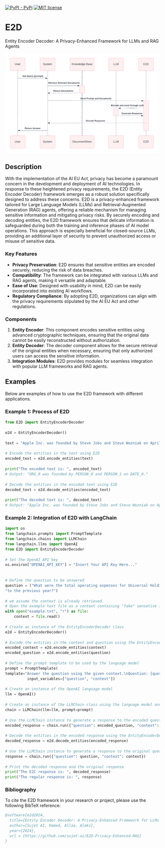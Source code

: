 [![PyPI - PyPi](https://img.shields.io/pypi/v/sujet-ai)](https://pypi.org/project/sujet-ai/)
[![MIT license](https://img.shields.io/badge/License-MIT-blue.svg)](https://sujet.ai)


# E2D
 Entity Encoder Decoder: A Privacy-Enhanced Framework for LLMs and RAG Agents

<img src="https://github.com/sujet-ai/E2D-Privacy-Enhanced-RAG/blob/main/diagram.png" alt="drawing" width="500"/>

## Description

With the implementation of the AI EU Act, privacy has become a paramount concern in the development and deployment of AI technologies. In response to these heightened privacy requirements, the E2D (Entity Encoder Decoder) framework emerges as a robust solution specifically designed to address these concerns. E2D is a privacy-enhanced framework tailored for Large Language Models (LLMs) and Retrieval-Augmented Generation (RAG) agents, offering a reliable mechanism for managing sensitive information and mitigating privacy risks. By securely encoding and decoding entities, the E2D framework ensures that delicate information is safeguarded during both the training and inference phases of AI model operations. This approach is especially beneficial for closed-source LLMs, providing an additional layer of security to prevent unauthorized access or misuse of sensitive data.

### Key Features

- **Privacy Preservation**: E2D ensures that sensitive entities are encoded securely, reducing the risk of data breaches.
- **Compatibility**: The framework can be integrated with various LLMs and RAG agents, making it versatile and adaptable.
- **Ease of Use**: Designed with usability in mind, E2D can be easily incorporated into existing AI workflows.
- **Regulatory Compliance**: By adopting E2D, organizations can align with the privacy requirements stipulated by the AI EU Act and other regulations.

### Components

1. **Entity Encoder**: This component encodes sensitive entities using advanced cryptographic techniques, ensuring that the original data cannot be easily reconstructed without authorization.
2. **Entity Decoder**: The decoder component allows for the secure retrieval of the original entities when necessary, ensuring that only authorized users can access the sensitive information.
3. **Integration Modules**: E2D provides modules for seamless integration with popular LLM frameworks and RAG agents.

## Examples

Below are examples of how to use the E2D framework with different applications.

### Example 1: Process of E2D

```python
from E2D import EntityEncoderDecoder

e2d = EntityEncoderDecoder()

text = "Apple Inc. was founded by Steve Jobs and Steve Wozniak on April 1, 1976."

# Encode the entities in the text using E2D
encoded_text = e2d.encode_entities(text)

print("The encoded text is: ", encoded_text)
# Output: "ORG_0 was founded by PERSON_0 and PERSON_1 on DATE_0."

# Decode the entities in the encoded text using E2D
decoded_text = e2d.decode_entities(encoded_text)

print("The decoded text is: ", decoded_text)
# Output: "Apple Inc. was founded by Steve Jobs and Steve Wozniak on April 1, 1976."
```

### Example 2: Integration of E2D with LangChain
```python
import os
from langchain.prompts import PromptTemplate
from langchain.chains import LLMChain
from langchain.llms import OpenAI
from E2D import EntityEncoderDecoder

# Set the OpenAI API key
os.environ["OPENAI_API_KEY"] = "Insert Your API Key Here..."


# Define the question to be answered
question = ("What were the total operating expenses for Universal Holdings Ltd. in 2023 and how did they compare "
"to the previous year?")

# we assume the context is already retrieved.
# Open the example text file as a context containing "fake" sensetive information and read its contents
with open("example.txt", "r") as file:
    context = file.read()

# Create an instance of the EntityEncoderDecoder class
e2d = EntityEncoderDecoder()

# Encode the entities in the context and question using the EntityEncoderDecoder instance
encoded_context = e2d.encode_entities(context)
encoded_question = e2d.encode_entities(question)

# Define the prompt template to be used by the language model
prompt = PromptTemplate(
template="Answer the question using the given context.\nQuestion: {question}\nContext: {context}\nAnswer:",
          input_variables=["question", "context"])

# Create an instance of the OpenAI language model
llm = OpenAI()

# Create an instance of the LLMChain class using the language model and prompt template
chain = LLMChain(llm=llm, prompt=prompt)

# Use the LLMChain instance to generate a response to the encoded question and context
encoded_response = chain.run({"question": encoded_question, "context": encoded_context})

# Decode the entities in the encoded response using the EntityEncoderDecoder instance
decoded_response = e2d.decode_entities(encoded_response)

# Use the LLMChain instance to generate a response to the original question and context
response = chain.run({"question": question, "context": context})

# Print the decoded response and the original response
print("The E2C response is: ", decoded_response)
print("The regular response is: ", response)
```

### Bibliography

To cite the E2D framework in your research or project, please use the following BibTeX reference:

```bibtex
@software{e2d2024,
  title={Entity Encoder Decoder: A Privacy-Enhanced Framework for LLMs and RAG Agents},
  author={Sujet AI, Hamed, Allaa, Aleks},
  year={2024},
  url = {https://github.com/sujet-ai/E2D-Privacy-Enhanced-RAG}
}
```

